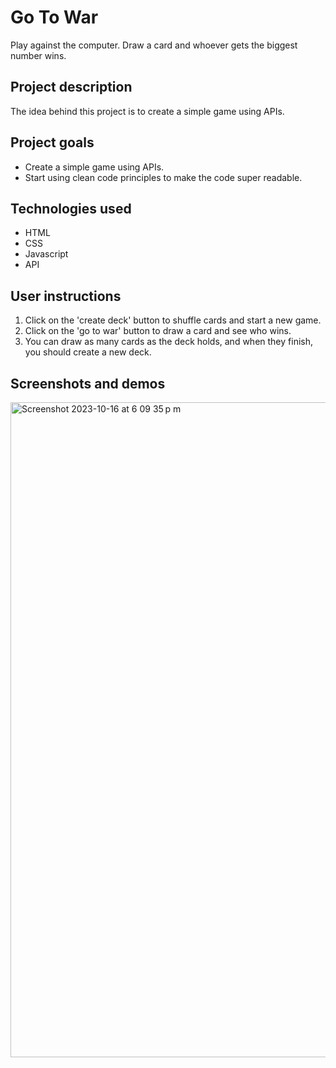 # Go To War
Play against the computer. Draw a card and whoever gets the biggest number wins. 

## Project description
The idea behind this project is to create a simple game using APIs. 

## Project goals
- Create a simple game using APIs. 
- Start using clean code principles to make the code super readable.

## Technologies used
- HTML
- CSS
- Javascript
- API

## User instructions
1. Click on the 'create deck' button to shuffle cards and start a new game.
2. Click on the 'go to war' button to draw a card and see who wins.
3. You can draw as many cards as the deck holds, and when they finish, you should create a new deck.

## Screenshots and demos
<img width="1048" alt="Screenshot 2023-10-16 at 6 09 35 p m" src="https://github.com/franciscocasillas/cardsgame/assets/17735860/e9aa9489-e476-4425-8180-f286173a7453">
